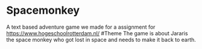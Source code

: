 # Spacemonkey
A text based adventure game we made for a assignment for https://www.hogeschoolrotterdam.nl/
#Theme
The game is about Jararis the space monkey who got lost in space and needs to make it back to earth.
